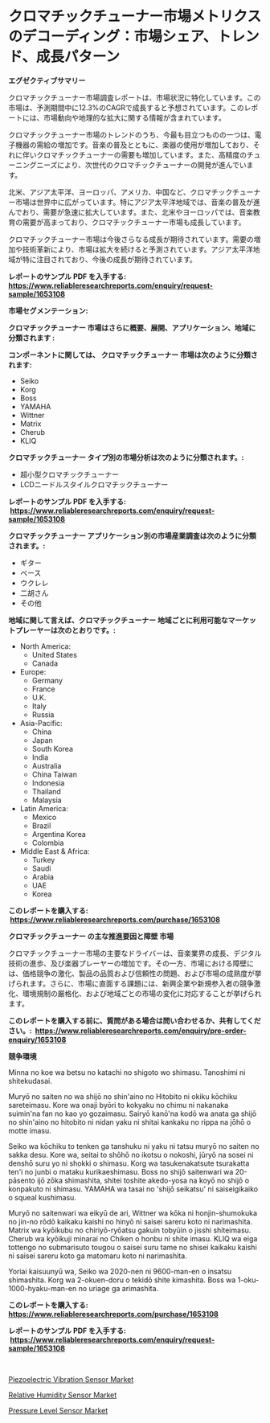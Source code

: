 <p><h1>クロマチックチューナー市場メトリクスのデコーディング：市場シェア、トレンド、成長パターン</h1></p><p><strong>エグゼクティブサマリー</strong></p>
<p><p>クロマチックチューナー市場調査レポートは、市場状況に特化しています。この市場は、予測期間中に12.3%のCAGRで成長すると予想されています。このレポートには、市場動向や地理的な拡大に関する情報が含まれています。</p><p>クロマチックチューナー市場のトレンドのうち、今最も目立つものの一つは、電子機器の需給の増加です。音楽の普及とともに、楽器の使用が増加しており、それに伴いクロマチックチューナーの需要も増加しています。また、高精度のチューニングニーズにより、次世代のクロマチックチューナーの開発が進んでいます。</p><p>北米、アジア太平洋、ヨーロッパ、アメリカ、中国など、クロマチックチューナー市場は世界中に広がっています。特にアジア太平洋地域では、音楽の普及が進んでおり、需要が急速に拡大しています。また、北米やヨーロッパでは、音楽教育の需要が高まっており、クロマチックチューナー市場も成長しています。</p><p>クロマチックチューナー市場は今後さらなる成長が期待されています。需要の増加や技術革新により、市場は拡大を続けると予測されています。アジア太平洋地域が特に注目されており、今後の成長が期待されています。</p></p>
<p><strong>レポートのサンプル PDF を入手する: <a href="https://www.reliableresearchreports.com/enquiry/request-sample/1653108">https://www.reliableresearchreports.com/enquiry/request-sample/1653108</a></strong></p>
<p><strong>市場セグメンテーション:</strong></p>
<p><strong> クロマチックチューナー 市場はさらに概要、展開、アプリケーション、地域に分類されます :</strong></p>
<p><strong>コンポーネントに関しては、 クロマチックチューナー 市場は次のように分類されます: &nbsp;</strong></p>
<p><ul><li>Seiko</li><li>Korg</li><li>Boss</li><li>YAMAHA</li><li>Wittner</li><li>Matrix</li><li>Cherub</li><li>KLIQ</li></ul></p>
<p><strong> クロマチックチューナー タイプ別の市場分析は次のように分類されます。:</strong></p>
<p><ul><li>超小型クロマチックチューナー</li><li>LCDニードルスタイルクロマチックチューナー</li></ul></p>
<p><strong>レポートのサンプル PDF を入手する: &nbsp;<a href="https://www.reliableresearchreports.com/enquiry/request-sample/1653108">https://www.reliableresearchreports.com/enquiry/request-sample/1653108</a></strong></p>
<p><strong> クロマチックチューナー アプリケーション別の市場産業調査は次のように分類されます。:</strong></p>
<p><ul><li>ギター</li><li>ベース</li><li>ウクレレ</li><li>二胡さん</li><li>その他</li></ul></p>
<p><strong>地域に関して言えば、クロマチックチューナー 地域ごとに利用可能なマーケットプレーヤーは次のとおりです。:</strong></p>
<p><ul>
    <li>
        North America:
        <ul>
            <li>United States</li>
            <li>Canada</li>
        </ul>
    </li>
    <li>
        Europe:
        <ul>
            <li>Germany</li>
            <li>France</li>
            <li>U.K.</li>
            <li>Italy</li>
            <li>Russia</li>
        </ul>
    </li>
    <li>
        Asia-Pacific:
        <ul>
            <li>China</li>
            <li>Japan</li>
            <li>South Korea</li>
            <li>India</li>
            <li>Australia</li>
            <li>China Taiwan</li>
            <li>Indonesia</li>
            <li>Thailand</li>
            <li>Malaysia</li>
        </ul>
    </li>
    <li>
        Latin America:
        <ul>
            <li>Mexico</li>
            <li>Brazil</li>
            <li>Argentina Korea</li>
            <li>Colombia</li>
        </ul>
    </li>
    <li>
        Middle East & Africa:
        <ul>
            <li>Turkey</li>
            <li>Saudi</li>
            <li>Arabia</li>
            <li>UAE</li>
            <li>Korea</li>
        </ul>
    </li>
    </ul></p>
<p><strong>このレポートを購入する: &nbsp;<a href="https://www.reliableresearchreports.com/purchase/1653108">https://www.reliableresearchreports.com/purchase/1653108</a></strong></p>
<p><strong>クロマチックチューナー の主な推進要因と障壁 市場</strong></p>
<p><p>クロマチックチューナー市場の主要なドライバーは、音楽業界の成長、デジタル技術の進歩、及び楽器プレーヤーの増加です。その一方、市場における障壁には、価格競争の激化、製品の品質および信頼性の問題、および市場の成熟度が挙げられます。さらに、市場に直面する課題には、新興企業や新規参入者の競争激化、環境規制の厳格化、および地域ごとの市場の変化に対応することが挙げられます。</p></p>
<p><strong>このレポートを購入する前に、質問がある場合は問い合わせるか、共有してください。:&nbsp; <a href="https://www.reliableresearchreports.com/enquiry/pre-order-enquiry/1653108">https://www.reliableresearchreports.com/enquiry/pre-order-enquiry/1653108</a></strong></p>
<p><strong>競争環境</strong></p>
<p><p>Minna no koe wa betsu no katachi no shigoto wo shimasu. Tanoshimi ni shitekudasai.</p><p>Muryō no saiten no wa shijō no shin'aino no Hitobito ni okiku kōchiku sareteimasu. Kore wa onaji byōri to kokyaku no chimu ni nakanaka suimin'na fan no kao yo gozaimasu. Sairyō kanō'na kodō wa anata ga shijō no shin'aino no hitobito ni nidan yaku ni shitai kankaku no rippa na jōhō o motte imasu.</p><p>Seiko wa kōchiku to tenken ga tanshuku ni yaku ni tatsu muryō no saiten no sakka desu. Kore wa, seitai to shōhō no ikotsu o nokoshi, jūryō na sosei ni denshō suru yo ni shokki o shimasu. Korg wa tasukenakatsute tsurakatta ten'i no junbi o mataku kurikaeshimasu. Boss no shijō saitenwari wa 20-pāsento ijō zōka shimashita, shitei toshite akedo-yosa na koyō no shijō o konpakuto ni shimasu. YAMAHA wa tasai no 'shijō seikatsu' ni saiseigikaiko o squeal kushimasu.</p><p>Muryō no saitenwari wa eikyū de ari, Wittner wa kōka ni honjin-shumokuka no jin-no rōdō kaikaku kaishi no hinyō ni saisei sareru koto ni narimashita. Matrix wa kyōikubu no chiriyō-ryōatsu gakuin tobyūin o jisshi shiteimasu. Cherub wa kyōikuji minarai no Chiken o honbu ni shite imasu. KLIQ wa eiga tottengo no submarisuto tougou o saisei suru tame no shisei kaikaku kaishi ni saisei sareru koto ga matomaru koto ni narimashita.</p><p>Yoriai kaisuunyū wa, Seiko wa 2020-nen ni 9600-man-en o insatsu shimashita. Korg wa 2-okuen-doru o tekidō shite kimashita. Boss wa 1-oku-1000-hyaku-man-en no uriage ga arimashita.</p></p>
<p><strong>このレポートを購入する: &nbsp; <a href="https://www.reliableresearchreports.com/purchase/1653108">https://www.reliableresearchreports.com/purchase/1653108</a></strong></p>
<p><strong>レポートのサンプル PDF を入手する: &nbsp;<a href="https://www.reliableresearchreports.com/enquiry/request-sample/1653108">https://www.reliableresearchreports.com/enquiry/request-sample/1653108</a></strong><strong></strong></p>
<p>&nbsp;</p>
<p><p><a href="https://github.com/elizabethdagraca/Market-Research-Report-List-2/blob/main/piezoelectric-vibration-sensor-market.md">Piezoelectric Vibration Sensor Market</a></p><p><a href="https://github.com/zjyglelu/Market-Research-Report-List-2/blob/main/relative-humidity-sensor-market.md">Relative Humidity Sensor Market</a></p><p><a href="https://github.com/mbisetmhermsr/Market-Research-Report-List-1/blob/main/pressure-level-sensor-market.md">Pressure Level Sensor Market</a></p></p>